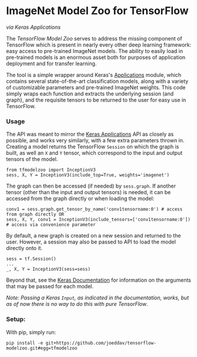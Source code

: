 # ImageNet Model Zoo for TensorFlow
_via Keras Applications_

The _TensorFlow Model Zoo_ serves to address the missing component of TensorFlow which is present in nearly every other deep learning framework: easy access to pre-trained ImageNet models. The ability to easily load in pre-trained models is an enormous asset both for purposes of application deployment and for transfer learning.

The tool is a simple wrapper around Keras's [Applications](https://keras.io/applications/) module, which contains several state-of-the-art classification models, along with a variety of customizable parameters and pre-trained ImageNet weights. This code simply wraps each function and extracts the underlying session (and graph), and the requisite tensors to be returned to the user for easy use in TensorFlow.

### Usage

The API was meant to mirror the [Keras Applications](https://keras.io/applications/) API as closely as possible, and works very similarly, with a few extra parameters thrown in. Creating a model returns the TensorFlow `Session` on which the graph is built, as well an `X` and `Y` tensor, which correspond to the input and output tensors of the model.

```python3
from tfmodelzoo import InceptionV3
sess, X, Y = InceptionV3(include_top=True, weights='imagenet')
```

The graph can then be accessed (if needed) by `sess.graph`. If another tensor (other than the input and output tensors) is needed, it can be accessed from the graph directly or when loading the model:

```python3
conv1 = sess.graph.get_tensor_by_name('conv1tensorname:0') # access from graph directly OR
sess, X, Y, conv1 = InceptionV3(include_tensors=['conv1tensorname:0']) # access via convenience parameter
```

By default, a new graph is created on a new session and returned to the user. However, a session may also be passed to API to load the model directly onto it.

```python3
sess = tf.Session()
...
_, X, Y = InceptionV3(sess=sess)
```

Beyond that, see the [Keras Documentation](https://keras.io/applications/) for information on the arguments that may be passed for each model.

_Note: Passing a Keras `Input`, as indicated in the documentation, works, but as of now there is no way to do this with pure TensorFlow_.

### Setup:
With pip, simply run:
```
pip install -e git+https://github.com/joeddav/tensorflow-modelzoo.git#egg=tfmodelzoo
```
